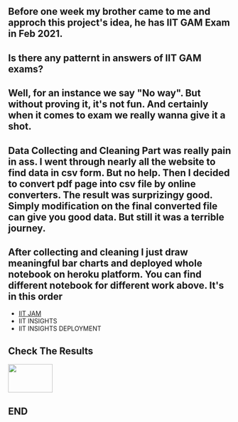 ## Before one week my brother came to me and approch this project's idea, he has IIT GAM Exam in Feb 2021.

## Is there any patternt in answers of IIT GAM exams?
## Well, for an instance we say "No way". But without proving it, it's not fun. And certainly when it comes to exam we really wanna give it a shot.

## Data Collecting and Cleaning Part was really pain in ass. I went through nearly all the website to find data in csv form. But no help. Then I decided to convert pdf page into csv file by online converters. The result was surprizingy good. Simply modification on the final converted file can give you good data. But still it was a terrible journey.

## After collecting and cleaning I just draw meaningful bar charts and deployed whole notebook on heroku platform. You can find different notebook for different work above. It's in this order

- [IIT JAM](https://nbviewer.jupyter.org/github/Aditya-Rajgor/Personal-Projects/blob/master/IIT%20GAM%20Exam%20Analysis/IIT%20JAM.ipynb)
- IIT INSIGHTS
- IIT INSIGHTS DEPLOYMENT

## Check The Results
[<img src="https://cdn.worldvectorlogo.com/logos/heroku.svg" width="100" height="64" />](https://iitgaminsights.herokuapp.com/)

## END
